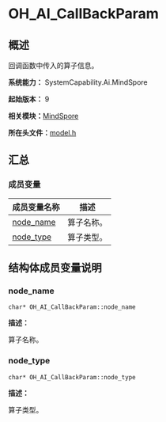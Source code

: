# OH_AI_CallBackParam


## 概述

回调函数中传入的算子信息。

**系统能力：** SystemCapability.Ai.MindSpore

**起始版本：** 9

**相关模块：**[MindSpore](_mind_spore.md)

**所在头文件：**[model.h](model_8h.md)

## 汇总


### 成员变量

| 成员变量名称 | 描述 |
| -------- | -------- |
| [node_name](#node_name) | 算子名称。 |
| [node_type](#node_type) | 算子类型。 |


## 结构体成员变量说明


### node_name


```
char* OH_AI_CallBackParam::node_name
```

**描述：**

算子名称。


### node_type


```
char* OH_AI_CallBackParam::node_type
```

**描述：**

算子类型。
